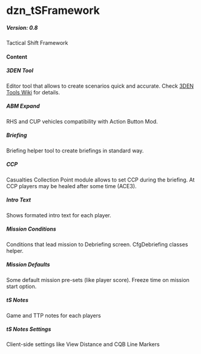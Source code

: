 # dzn_tSFramework
##### Version: 0.8
Tactical Shift Framework

#### Content
##### 3DEN Tool
Editor tool that allows to create scenarios quick and accurate. Check [3DEN Tools Wiki](https://github.com/10Dozen/dzn_tSFramework/wiki/3DEN-Tools) for details.

##### ABM Expand
RHS and CUP vehicles compatibility with Action Button Mod.

##### Briefing
Briefing helper tool to create briefings in standard way.

##### CCP
Casualties Collection Point module allows to set CCP during the briefing. At CCP players may be healed after some time (ACE3). 

##### Intro Text
Shows formated intro text for each player.

##### Mission Conditions
Conditions that lead mission to Debriefing screen. CfgDebriefing classes helper.

##### Mission Defaults
Some default mission pre-sets (like player score). Freeze time on mission start option.

##### tS Notes
Game and TTP notes for each players

##### tS Notes Settings
Client-side settings like View Distance and CQB Line Markers
